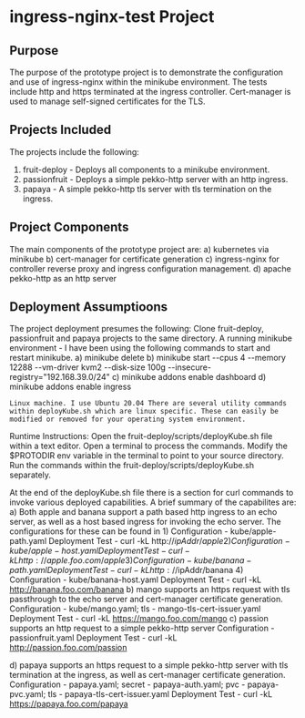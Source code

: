 # ingress-nginx-test Project
## Purpose
The purpose of the prototype project is to demonstrate the configuration and use of ingress-nginx  within the minikube environment. The tests include http and https terminated at the ingress controller. Cert-manager is
used to manage self-signed certificates for the TLS.

## Projects Included
The projects include the following: 
   1. fruit-deploy - Deploys all components to a minikube environment. 
   2. passionfruit - Deploys a simple pekko-http server with an http ingress. 
   3. papaya       - A simple pekko-http tls server with tls termination on the ingress.

## Project Components
The main components of the prototype project are: 
a) kubernetes via minikube 
b) cert-manager for certificate generation 
c) ingress-nginx for controller reverse proxy and ingress configuration management. 
d) apache pekko-http as an http server

## Deployment Assumptioons
The project deployment presumes the following:
    Clone fruit-deploy, passionfruit and papaya projects to the same directory.
    A running minikube environment - I have been using the following commands to start and restart minikube. 
       a) minikube delete 
       b) minikube start --cpus 4 --memory 12288 --vm-driver kvm2 --disk-size 100g --insecure-registry="192.168.39.0/24" 
       c) minikube addons enable dashboard 
       d) minikube addons enable ingress

    Linux machine. I use Ubuntu 20.04 There are several utility commands within deployKube.sh which are linux specific. These can easily be modified or removed for your operating system environment.

Runtime Instructions:
    Open the fruit-deploy/scripts/deployKube.sh file within a text editor. 
    Open a terminal to process the commands. 
    Modify the $PROTODIR env variable in the terminal to point to your source directory.
    Run the commands within the fruit-deploy/scripts/deployKube.sh separately.

At the end of the deployKube.sh file there is a section for curl commands to invoke various deployed capabilities. A brief summary of the capabilites are:
  a) Both apple and banana support a path based http ingress to an echo server, as well as a host based ingress for invoking the echo server. The configurations for these can be found in 
     1) Configuration - kube/apple-path.yaml Deployment Test - curl -kL http://$ipAddr/apple 
     2) Configuration - kube/apple-host.yaml Deployment Test - curl -kL http://apple.foo.com/apple 
     3) Configuration - kube/banana-path.yaml Deployment Test - curl -kL http://$ipAddr/banana 
     4) Configuration - kube/banana-host.yaml Deployment Test - curl -kL http://banana.foo.com/banana
  b) mango supports an https request with tls passthrough to the echo server and cert-manager certificate generation. 
     Configuration - kube/mango.yaml; tls - mango-tls-cert-issuer.yaml 
     Deployment Test - curl -kL https://mango.foo.com/mango
  c) passion supports an http request to a simple pekko-http server 
     Configuration - passionfruit.yaml 
     Deployment Test - curl -kL http://passion.foo.com/passion

d) papaya supports an https request to a simple pekko-http server with tls termination at the ingress, as well as cert-manager certificate generation. Configuration - papaya.yaml; secret - papaya-auth.yaml; pvc - papaya-pvc.yaml; tls - papaya-tls-cert-issuer.yaml Deployment Test - curl -kL https://papaya.foo.com/papaya
